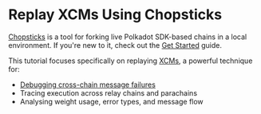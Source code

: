 # Replay XCMs Using Chopsticks

[Chopsticks](https://github.com/AcalaNetwork/chopsticks) is a tool for forking live Polkadot SDK-based chains in a local environment. If you're new to it, check out the [Get Started](https://docs.polkadot.com/develop/toolkit/parachains/fork-chains/chopsticks/get-started/) guide.

This tutorial focuses specifically on replaying [XCMs](https://docs.polkadot.com/develop/interoperability/intro-to-xcm/), a powerful technique for:

* [Debugging cross-chain message failures](https://docs.polkadot.com/develop/interoperability/test-and-debug/)
* Tracing execution across relay chains and parachains
* Analysing weight usage, error types, and message flow
